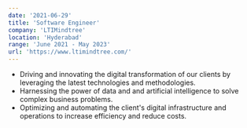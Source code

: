 ```yaml
---
date: '2021-06-29'
title: 'Software Engineer'
company: 'LTIMindtree'
location: 'Hyderabad'
range: 'June 2021 - May 2023'
url: 'https://www.ltimindtree.com/'
---
```


- Driving and innovating the digital transformation of our clients by leveraging the latest technologies and methodologies.
- Harnessing the power of data and and artificial intelligence to solve complex business problems.
- Optimizing and automating the client's digital infrastructure and operations to increase efficiency and reduce costs.
